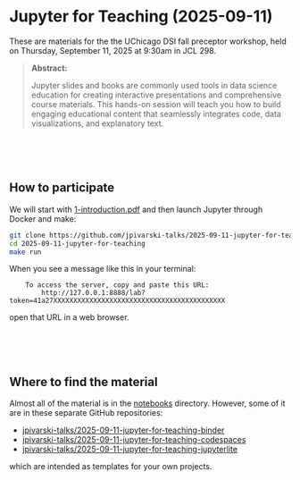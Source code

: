 # Jupyter for Teaching (2025-09-11)

These are materials for the the UChicago DSI fall preceptor workshop, held on Thursday, September 11, 2025 at 9:30am in JCL 298.

> **Abstract:**
>
> Jupyter slides and books are commonly used tools in data science education for creating interactive presentations and comprehensive course materials. This hands-on session will teach you how to build engaging educational content that seamlessly integrates code, data visualizations, and explanatory text.

<br><br><br>

## How to participate

We will start with [1-introduction.pdf](https://raw.githubusercontent.com/jpivarski-talks/2025-09-11-jupyter-for-teaching/main/1-introduction.pdf) and then launch Jupyter through Docker and make:

```bash
git clone https://github.com/jpivarski-talks/2025-09-11-jupyter-for-teaching.git
cd 2025-09-11-jupyter-for-teaching
make run
```

When you see a message like this in your terminal:

```
    To access the server, copy and paste this URL:
        http://127.0.0.1:8888/lab?token=41a27XXXXXXXXXXXXXXXXXXXXXXXXXXXXXXXXXXXXXXXXXXX
```

open that URL in a web browser.

<br><br><br>

## Where to find the material

Almost all of the material is in the [notebooks](notebooks) directory. However, some of it are in these separate GitHub repositories:
* [jpivarski-talks/2025-09-11-jupyter-for-teaching-binder](https://github.com/jpivarski-talks/2025-09-11-jupyter-for-teaching-binder)
* [jpivarski-talks/2025-09-11-jupyter-for-teaching-codespaces](https://github.com/jpivarski-talks/2025-09-11-jupyter-for-teaching-codespaces)
* [jpivarski-talks/2025-09-11-jupyter-for-teaching-jupyterlite](https://github.com/jpivarski-talks/2025-09-11-jupyter-for-teaching-jupyterlite)

which are intended as templates for your own projects.
